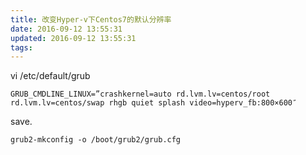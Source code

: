 ```yaml
---
title: 改变Hyper-v下Centos7的默认分辨率
date: 2016-09-12 13:55:31
updated: 2016-09-12 13:55:31
tags:
---
```


vi /etc/default/grub
```
GRUB_CMDLINE_LINUX=”crashkernel=auto rd.lvm.lv=centos/root rd.lvm.lv=centos/swap rhgb quiet splash video=hyperv_fb:800×600″
```
save.

```
grub2-mkconfig -o /boot/grub2/grub.cfg
```

